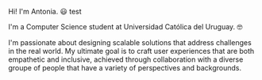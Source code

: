 Hi! I'm Antonia. :smiley: test

I'm a Computer Science student at Universidad Católica del Uruguay. :nerd_face: 

I'm passionate about designing scalable solutions that address challenges in the real world. My ultimate goal is to craft user experiences that are both empathetic and inclusive, achieved through collaboration with a diverse groupe of people that have a variety of perspectives and backgrounds.

<!---
antoniamescia/antoniamescia is a ✨ special ✨ repository because its `README.md` (this file) appears on your GitHub profile.
You can click the Preview link to take a look at your changes.
--->
